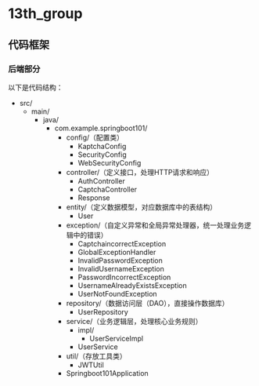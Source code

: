 # 13th_group

## 代码框架

### 后端部分

以下是代码结构：  
- src/
    - main/
        - java/
            - com.example.springboot101/
                - config/（配置类）
                    - KaptchaConfig
                    - SecurityConfig
                    - WebSecurityConfig
                - controller/（定义接口，处理HTTP请求和响应）
                    - AuthController
                    - CaptchaController
                    - Response
                - entity/（定义数据模型，对应数据库中的表结构）
                    - User
                - exception/（自定义异常和全局异常处理器，统一处理业务逻辑中的错误）
                    - CaptchaincorrectException
                    - GlobalExceptionHandler
                    - InvalidPasswordException
                    - InvalidUsernameException
                    - PasswordIncorrectException
                    - UsernameAlreadyExistsException
                    - UserNotFoundException
                - repository/（数据访问层（DAO），直接操作数据库）
                    - UserRepository
                - service/（业务逻辑层，处理核心业务规则）
                    - impl/
                        - UserServiceImpl
                    - UserService
                - util/（存放工具类）
                    - JWTUtil
                - Springboot101Application 